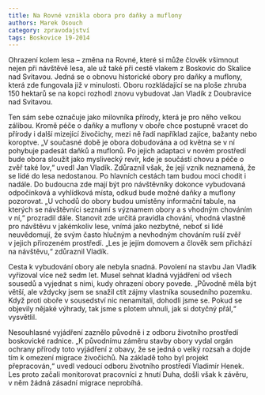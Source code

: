```yaml
---
title: Na Rovné vznikla obora pro daňky a muflony
authors: Marek Osouch
category: zpravodajství
tags: Boskovice 19-2014
---
```


Ohrazení kolem lesa – změna na Rovné, které si může člověk všimnout nejen při návštěvě lesa, ale už také při cestě vlakem z Boskovic do Skalice nad Svitavou. Jedná se o obnovu historické obory pro daňky a muflony, která zde fungovala již v minulosti. Oboru rozkládající se na ploše zhruba 150 hektarů se na kopci rozhodl znovu vybudovat Jan Vladík z Doubravice nad Svitavou.

Ten sám sebe označuje jako milovníka přírody, která je pro něho velkou zálibou. Kromě péče o daňky a muflony v oboře chce postupně vracet do přírody i další mizející živočichy, mezi ně řadí například zajíce, bažanty nebo koroptve. „V současné době je obora dobudována a od května se v ní pohybuje padesát daňků a muflonů. Po jejich adaptaci v novém prostředí bude obora sloužit jako myslivecký revír, kde je součástí chovu a péče o zvěř také lov,“ uvedl Jan Vladík. Zdůraznil však, že její vznik neznamená, že se lidé do lesa nedostanou. Po hlavních cestách tam budou moci chodit i nadále. Do budoucna zde mají být pro návštěvníky dokonce vybudovaná odpočinková a vyhlídková místa, odkud bude možné daňky a muflony pozorovat. „U vchodů do obory budou umístěny informační tabule, na kterých se návštěvníci seznámí s významem obory a s vhodným chováním v ní,“ prozradil dále. Stanovit zde určitá pravidla chování, vhodná vlastně pro návštěvu v jakémkoliv lese, vnímá jako nezbytné, neboť si lidé neuvědomují, že svým často hlučným a nevhodným chováním ruší zvěř v jejich přirozeném prostředí. „Les je jejím domovem a člověk sem přichází na návštěvu,“ zdůraznil Vladík. 

Cesta k vybudování obory ale nebyla snadná. Povolení na stavbu Jan Vladík vyřizoval více než sedm let. Musel sehnat kladná vyjádření od všech sousedů a vyjednat s nimi, kudy ohrazení obory povede. „Původně měla být větší, ale vždycky jsem se snažil ctít zájmy vlastníka sousedního pozemku. Když proti oboře v sousedství nic nenamítali, dohodli jsme se. Pokud se objevily nějaké výhrady, tak jsme s plotem uhnuli, jak si dotyčný přál,“ vysvětlil.

Nesouhlasné vyjádření zaznělo původně i z odboru životního prostředí boskovické radnice. „K původnímu záměru stavby obory vydal orgán ochrany přírody toto vyjádření z obavy, že se jedná o velký rozsah a dojde tím k omezení migrace živočichů. Na základě toho byl projekt  přepracován,“ uvedl vedoucí odboru životního prostředí Vladimír Henek. Les proto začali monitorovat pracovníci z hnutí Duha, došli však k závěru, v něm žádná zásadní migrace neprobíhá.